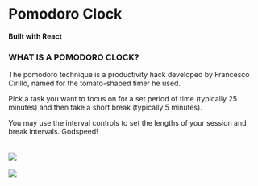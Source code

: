 <h1>Pomodoro Clock</h1>
<b>Built with React</b>
<h3>WHAT IS A POMODORO CLOCK?</h3>

The pomodoro technique is a productivity hack developed by Francesco Cirillo, named for the tomato-shaped timer he used.

Pick a task you want to focus on for a set period of time (typically 25 minutes) and then take a short break (typically 5 minutes).

You may use the interval controls to set the lengths of your session and break intervals. Godspeed!
<br /><br /><br />
<img src="https://i.imgur.com/gxhnAzE.png"></img>
<br /><br />
<img src="https://i.imgur.com/gOGntiR.png"></img>
